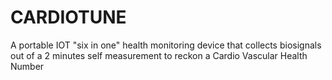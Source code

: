 # CARDIOTUNE
A portable IOT "six in one" health monitoring device that collects biosignals out of a 2 minutes self measurement to reckon a Cardio Vascular Health Number
